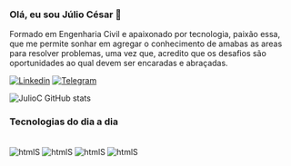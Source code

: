 ### Olá, eu sou Júlio César 🤙
Formado em Engenharia Civil e apaixonado por tecnologia, paixão essa, que me permite sonhar em agregar o conhecimento de amabas as areas para resolver problemas, uma vez que, acredito que os desafios são oportunidades ao qual devem ser encaradas e abraçadas.


[![Linkedin](https://img.shields.io/badge/LinkedIn-0077B5?style=for-the-badge&logo=linkedin&logoColor=white)](https://www.linkedin.com/in/j%C3%BAlio-c%C3%A9sar-1j997/)
[![Telegram](https://img.shields.io/badge/Telegram-2CA5E0?style=for-the-badge&logo=telegram&logoColor=white)](https://web.telegram.org/k/)

![JulioC GitHub stats](https://github-readme-stats.vercel.app/api?username=JulioCOP&show_icons=true&theme=tokyonight)

### Tecnologias do dia a dia

<div style= "display: inline_block"><br/>
    <img align="center" alt="htmlS" src="https://img.shields.io/badge/Python-3776AB?style=for-the-badge&logo=python&logoColor=white" />
    <img align="center" alt="htmlS" 
    src="https://img.shields.io/badge/Udemy-EC5252?style=for-the-badge&logo=Udemy&logoColor=white" />
    <img align="center" alt="htmlS" 
    src="https://img.shields.io/badge/Microsoft_Office-D83B01?style=for-the-badge&logo=microsoft-office&logoColor=white" />
    <img align="center" alt="htmlS" 
    src="https://img.shields.io/badge/Trello-0052CC?style=for-the-badge&logo=trello&logoColor=white" />
</div>




